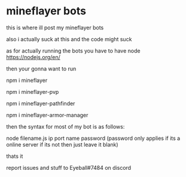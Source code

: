 # mineflayer bots
this is where ill post my mineflayer bots

also i actually suck at this and the code might suck 

as for actually running the bots you have to have node 
https://nodejs.org/en/

 then your gonna want to run
 
 npm i mineflayer
 
 npm i mineflayer-pvp
 
 npm i mineflayer-pathfinder
 
 npm i mineflayer-armor-manager

then the syntax for most of my bot is as follows:

node filename.js ip port name password (password only applies if its a online server if its not then just leave it blank)

thats it

report issues and stuff to Eyeball#7484 on discord

